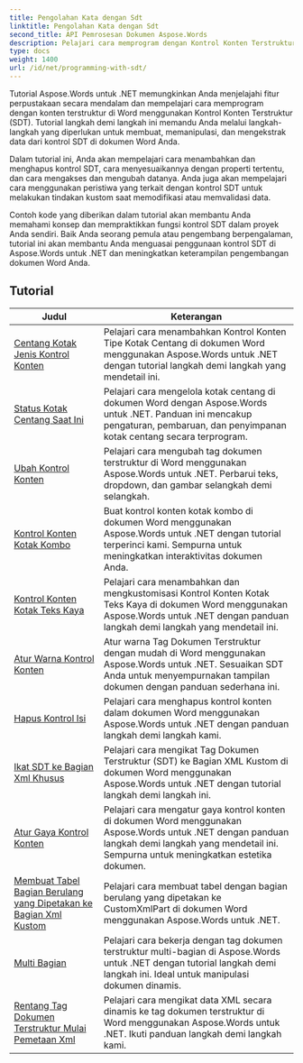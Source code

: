 ```yaml
---
title: Pengolahan Kata dengan Sdt
linktitle: Pengolahan Kata dengan Sdt
second_title: API Pemrosesan Dokumen Aspose.Words
description: Pelajari cara memprogram dengan Kontrol Konten Terstruktur (SDT) di Aspose.Words untuk .NET. Ikuti tutorial langkah demi langkah dan contoh kode dalam C# untuk memanipulasi dan menyesuaikan kontrol konten terstruktur di dokumen Word Anda.
type: docs
weight: 1400
url: /id/net/programming-with-sdt/
---
```

Tutorial Aspose.Words untuk .NET memungkinkan Anda menjelajahi fitur perpustakaan secara mendalam dan mempelajari cara memprogram dengan konten terstruktur di Word menggunakan Kontrol Konten Terstruktur (SDT). Tutorial langkah demi langkah ini memandu Anda melalui langkah-langkah yang diperlukan untuk membuat, memanipulasi, dan mengekstrak data dari kontrol SDT di dokumen Word Anda.

Dalam tutorial ini, Anda akan mempelajari cara menambahkan dan menghapus kontrol SDT, cara menyesuaikannya dengan properti tertentu, dan cara mengakses dan mengubah datanya. Anda juga akan mempelajari cara menggunakan peristiwa yang terkait dengan kontrol SDT untuk melakukan tindakan kustom saat memodifikasi atau memvalidasi data.

Contoh kode yang diberikan dalam tutorial akan membantu Anda memahami konsep dan mempraktikkan fungsi kontrol SDT dalam proyek Anda sendiri. Baik Anda seorang pemula atau pengembang berpengalaman, tutorial ini akan membantu Anda menguasai penggunaan kontrol SDT di Aspose.Words untuk .NET dan meningkatkan keterampilan pengembangan dokumen Word Anda.

 ## Tutorial
| Judul | Keterangan |
| --- | --- |
| [Centang Kotak Jenis Kontrol Konten](./check-box-type-content-control/) | Pelajari cara menambahkan Kontrol Konten Tipe Kotak Centang di dokumen Word menggunakan Aspose.Words untuk .NET dengan tutorial langkah demi langkah yang mendetail ini. |
| [Status Kotak Centang Saat Ini](./current-state-of-check-box/) | Pelajari cara mengelola kotak centang di dokumen Word dengan Aspose.Words untuk .NET. Panduan ini mencakup pengaturan, pembaruan, dan penyimpanan kotak centang secara terprogram. |
| [Ubah Kontrol Konten](./modify-content-controls/) | Pelajari cara mengubah tag dokumen terstruktur di Word menggunakan Aspose.Words untuk .NET. Perbarui teks, dropdown, dan gambar selangkah demi selangkah. |
| [Kontrol Konten Kotak Kombo](./combo-box-content-control/) | Buat kontrol konten kotak kombo di dokumen Word menggunakan Aspose.Words untuk .NET dengan tutorial terperinci kami. Sempurna untuk meningkatkan interaktivitas dokumen Anda. |
| [Kontrol Konten Kotak Teks Kaya](./rich-text-box-content-control/) | Pelajari cara menambahkan dan mengkustomisasi Kontrol Konten Kotak Teks Kaya di dokumen Word menggunakan Aspose.Words untuk .NET dengan panduan langkah demi langkah yang mendetail ini. |
| [Atur Warna Kontrol Konten](./set-content-control-color/) | Atur warna Tag Dokumen Terstruktur dengan mudah di Word menggunakan Aspose.Words untuk .NET. Sesuaikan SDT Anda untuk menyempurnakan tampilan dokumen dengan panduan sederhana ini. |
| [Hapus Kontrol Isi](./clear-contents-control/) | Pelajari cara menghapus kontrol konten dalam dokumen Word menggunakan Aspose.Words untuk .NET dengan panduan langkah demi langkah kami. |
| [Ikat SDT ke Bagian Xml Khusus](./bind-sdt-to-custom-xml-part/) | Pelajari cara mengikat Tag Dokumen Terstruktur (SDT) ke Bagian XML Kustom di dokumen Word menggunakan Aspose.Words untuk .NET dengan tutorial langkah demi langkah ini. |
| [Atur Gaya Kontrol Konten](./set-content-control-style/) | Pelajari cara mengatur gaya kontrol konten di dokumen Word menggunakan Aspose.Words untuk .NET dengan panduan langkah demi langkah yang mendetail ini. Sempurna untuk meningkatkan estetika dokumen. |
| [Membuat Tabel Bagian Berulang yang Dipetakan ke Bagian Xml Kustom](./creating-table-repeating-section-mapped-to-custom-xml-part/) | Pelajari cara membuat tabel dengan bagian berulang yang dipetakan ke CustomXmlPart di dokumen Word menggunakan Aspose.Words untuk .NET. |
| [Multi Bagian](./multi-section/) | Pelajari cara bekerja dengan tag dokumen terstruktur multi-bagian di Aspose.Words untuk .NET dengan tutorial langkah demi langkah ini. Ideal untuk manipulasi dokumen dinamis. |
| [Rentang Tag Dokumen Terstruktur Mulai Pemetaan Xml](./structured-document-tag-range-start-xml-mapping/) | Pelajari cara mengikat data XML secara dinamis ke tag dokumen terstruktur di Word menggunakan Aspose.Words untuk .NET. Ikuti panduan langkah demi langkah kami. |